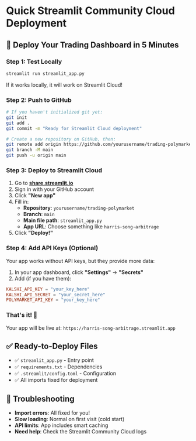 # Quick Streamlit Community Cloud Deployment

## 🚀 Deploy Your Trading Dashboard in 5 Minutes

### Step 1: Test Locally
```bash
streamlit run streamlit_app.py
```
If it works locally, it will work on Streamlit Cloud!

### Step 2: Push to GitHub
```bash
# If you haven't initialized git yet:
git init
git add .
git commit -m "Ready for Streamlit Cloud deployment"

# Create a new repository on GitHub, then:
git remote add origin https://github.com/yourusername/trading-polymarket.git
git branch -M main
git push -u origin main
```

### Step 3: Deploy to Streamlit Cloud
1. Go to **[share.streamlit.io](https://share.streamlit.io)**
2. Sign in with your GitHub account
3. Click **"New app"**
4. Fill in:
   - **Repository**: `yourusername/trading-polymarket`
   - **Branch**: `main`
   - **Main file path**: `streamlit_app.py`
   - **App URL**: Choose something like `harris-song-arbitrage`
5. Click **"Deploy!"**

### Step 4: Add API Keys (Optional)
Your app works without API keys, but they provide more data:

1. In your app dashboard, click **"Settings"** → **"Secrets"**
2. Add (if you have them):
```toml
KALSHI_API_KEY = "your_key_here"
KALSHI_API_SECRET = "your_secret_here"
POLYMARKET_API_KEY = "your_key_here"
```

### That's it! 🎉

Your app will be live at: `https://harris-song-arbitrage.streamlit.app`

## ✅ Ready-to-Deploy Files
- ✅ `streamlit_app.py` - Entry point
- ✅ `requirements.txt` - Dependencies  
- ✅ `.streamlit/config.toml` - Configuration
- ✅ All imports fixed for deployment

## 🔧 Troubleshooting
- **Import errors**: All fixed for you!
- **Slow loading**: Normal on first visit (cold start)
- **API limits**: App includes smart caching
- **Need help**: Check the Streamlit Community Cloud logs
